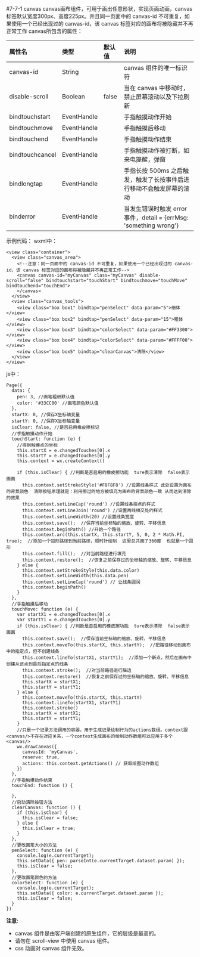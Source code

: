 #7-7-1 canvas
canvas画布组件，可用于画出任意形状，实现页面动画，canvas 标签默认宽度300px、高度225px。并且同一页面中的 canvas-id 不可重复，如果使用一个已经出现过的 canvas-id，该 canvas 标签对应的画布将被隐藏并不再正常工作
canvas所包含的属性：

| 属性名 | 类型 | 默认值 | 说明 |
| :--- | :--- | :--- | :--- |
| canvas-id | String |  | canvas 组件的唯一标识符 |
| disable-scroll | Boolean | false | 当在 canvas 中移动时，禁止屏幕滚动以及下拉刷新 |
| bindtouchstart | EventHandle |  | 手指触摸动作开始 |
| bindtouchmove | EventHandle |  | 手指触摸后移动 |
| bindtouchend | EventHandle |  | 手指触摸动作结束 |
| bindtouchcancel | EventHandle |  | 手指触摸动作被打断，如来电提醒，弹窗 |
| bindlongtap | EventHandle |  | 手指长按 500ms 之后触发，触发了长按事件后进行移动不会触发屏幕的滚动 |
| binderror | EventHandle |  | 当发生错误时触发 error 事件，detail = {errMsg: 'something wrong'} |

示例代码：
wxml中：
```
<view class="container">
  <view class="canvas_area">
    <!--注意：同一页面中的 canvas-id 不可重复，如果使用一个已经出现过的 canvas-id，该 canvas 标签对应的画布将被隐藏并不再正常工作-->
    <canvas canvas-id="myCanvas" class="myCanvas" disable-scroll="false" bindtouchstart="touchStart" bindtouchmove="touchMove" bindtouchend="touchEnd">
    </canvas>
  </view>
  <view class="canvas_tools">
    <view class="box box1" bindtap="penSelect" data-param="5">细体</view>
    <view class="box box2" bindtap="penSelect" data-param="15">粗体</view>
    <view class="box box3" bindtap="colorSelect" data-param="#FF3300"></view>
    <view class="box box4" bindtap="colorSelect" data-param="#FFFF00"></view>
    <view class="box box5" bindtap="clearCanvas">清除</view>
  </view>
</view>
```
js中：
```
Page({
  data: {
    pen: 3, //画笔粗细默认值
    color: '#33CC00' //画笔颜色默认值
  },
  startX: 0, //保存X坐标轴变量
  startY: 0, //保存X坐标轴变量
  isClear: false, //是否启用橡皮擦标记
  //手指触摸动作开始
  touchStart: function (e) {
    //得到触摸点的坐标
    this.startX = e.changedTouches[0].x
    this.startY = e.changedTouches[0].y
    this.context = wx.createContext()

    if (this.isClear) { //判断是否启用的橡皮擦功能  ture表示清除  false表示画画
      this.context.setStrokeStyle('#F8F8F8') //设置线条样式 此处设置为画布的背景颜色  清除按钮原理就是：利用擦过的地方被填充为画布的背景颜色一致 从而达到清除的效果 
      this.context.setLineCap('round') //设置线条端点的样式
      this.context.setLineJoin('round') //设置两线相交处的样式
      this.context.setLineWidth(20) //设置线条宽度
      this.context.save();  //保存当前坐标轴的缩放、旋转、平移信息
      this.context.beginPath() //开始一个路径 
      this.context.arc(this.startX, this.startY, 5, 0, 2 * Math.PI, true);  //添加一个弧形路径到当前路径，顺时针绘制  这里总共画了360度  也就是一个圆形 
      this.context.fill();  //对当前路径进行填充
      this.context.restore();  //恢复之前保存过的坐标轴的缩放、旋转、平移信息
    } else {
      this.context.setStrokeStyle(this.data.color)
      this.context.setLineWidth(this.data.pen)
      this.context.setLineCap('round') // 让线条圆润 
      this.context.beginPath()
    }
  },
  //手指触摸后移动
  touchMove: function (e) {
    var startX1 = e.changedTouches[0].x
    var startY1 = e.changedTouches[0].y
    if (this.isClear) { //判断是否启用的橡皮擦功能  ture表示清除  false表示画画
      this.context.save();  //保存当前坐标轴的缩放、旋转、平移信息
      this.context.moveTo(this.startX, this.startY);  //把路径移动到画布中的指定点，但不创建线条
      this.context.lineTo(startX1, startY1);  //添加一个新点，然后在画布中创建从该点到最后指定点的线条
      this.context.stroke();  //对当前路径进行描边
      this.context.restore()  //恢复之前保存过的坐标轴的缩放、旋转、平移信息
      this.startX = startX1;
      this.startY = startY1;
    } else {
      this.context.moveTo(this.startX, this.startY)
      this.context.lineTo(startX1, startY1)
      this.context.stroke()
      this.startX = startX1;
      this.startY = startY1;
    }
    //只是一个记录方法调用的容器，用于生成记录绘制行为的actions数组。context跟<canvas/>不存在对应关系，一个context生成画布的绘制动作数组可以应用于多个<canvas/>
    wx.drawCanvas({
      canvasId: 'myCanvas',
      reserve: true,
      actions: this.context.getActions() // 获取绘图动作数组
    })
  },
  //手指触摸动作结束
  touchEnd: function () {

  },
  //启动清除按钮方法
  clearCanvas: function () {
    if (this.isClear) {
      this.isClear = false;
    } else {
      this.isClear = true;
    }
  },
  //更改画笔大小的方法
  penSelect: function (e) { 
    console.log(e.currentTarget);
    this.setData({ pen: parseInt(e.currentTarget.dataset.param) });
    this.isClear = false;
  },
  //更改画笔颜色的方法
  colorSelect: function (e) { 
    console.log(e.currentTarget);
    this.setData({ color: e.currentTarget.dataset.param });
    this.isClear = false;
  }
})
```
**注意:**

* canvas 组件是由客户端创建的原生组件，它的层级是最高的。
* 请勿在 scroll-view 中使用 canvas 组件。
* css 动画对 canvas 组件无效。



